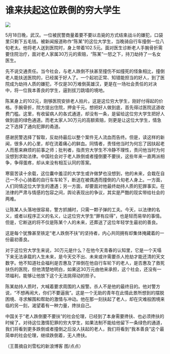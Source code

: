 # 谁来扶起这位跌倒的穷大学生

![](http://www.yilinzazhi.com/images/yili/yili201313/yili20131350-1-l.jpg)

5月18日晚，武汉。一位被民警商量着要不要以击毙的方式结束战斗的嫌犯，口袋里只剩下五毛钱。被新闻报道称作“陈某”的这位大学生，当晚骑自行车撞倒一位八旬老太。他将老人送到医院时，身上带着102.5元。面对医生诊断老人手腕骨折需要住院治疗，面对老人家属30万元的索赔，“陈某”一怒之下，持刀劫持了一名女医生。 

先不说交通责任。当今社会，与老人跌倒不扶甚至撞伤不如撞死的怪象相比，撞倒老人能扶送医院的，已经属于好人了。一个起初正常、知错能担当的好人，到了医院成为劫持人质的嫌犯，不仅是30万难倒英雄汉，更是在一场社会责任的对决中，将一位我本善良的学生，逼到拔刀跳墙的境地。 

陈某身上的102元，刚够医院安排老人拍片。这是这位穷大学生，刚好付得起的价格。手腕骨折，院方提出住院，押金千元。想把好人做到底，首先得过医院这道收费门槛。这里，有收留病人的各式通道，却没有一条，是留给这位穷大学生把好人做到底的绿色通道。而老太家人30万元的高额索赔，则更是让这位大学生，情急之下选择了通向犯罪的甬道。 

感谢民警选择了智取，反劫持最后以整个案件无人流血而告终。但是，读这样的新闻，很多人的心里，却在流着痛心的鲜血。同情者，责怪他当时为何忘了因扶起老人而惹来麻烦的前事之师；批判者，指责穷大学生不冷静不理性，责问他当时为何没想到求助法律。中国社会对于老人跌倒或者撞倒要不要扶，这些年来一直两派相争，争得蛋疼，却从来没有相互认同的答案。 

寒窗苦读十余载，这位囊中羞涩的大学生或许做梦也没想到，他的未来，会栽在自己一不小心骑着的自行车车轮下，断送在被偶遇而撞倒的八旬老人身上。一方面，人们同情这位大学生的遭遇；另一方面，却要面对他最终劫持人质的犯罪事实。在法律的严肃与情感的包容之间，舆论表现出的争议，其实是严酷的现实带给社会的两难。 

让陈某人头落地很容易，警方抓捕时，只需一颗子弹的工夫。今天，以法律的名义，或者以程序正义的名义，让这位穷大学生“罪有应得”，也是轻而易举的事情。但是，它断送的将不仅是陈某个人的未来，还葬送了这位年轻学生最初的善良。 

这是每个犹豫甚至铁定“老人跌倒不扶”的坚持者，内心共同拥有却集体掩藏着的一份最初善良。 

对于这位穷大学生来说，30万元是什么？在他今天青春的认知里，它是一个天塌下来无法承载的人生未来，是今天交不出、未来或许需要杀人抢劫才能还清的天文数字。他不知道社会福利是否惠及了摔倒在他自行车轮下的老人，是否惠及了救死扶伤的医院，但他清楚地明白，如果这30万元由他来承担，这个社会，还没有一项福利，能够让他放下这个无法挑得动的担子。 

陈某劫持人质时，大喊着要求周围的人报警。杀人不是他的最终目的。他对警方说，“不想再闹大，你们不要逼我”。这是一个无助的青年在此情此景所想到的摆脱困境、寻求解围和帮助的激情与冲动。他在那一刻扶起了老人，却在灾难般困境来临的另一刻，渴望着有一种力量，搀扶自己。 

中国关于“老人跌倒要不要扶”的社会伦理，已经到了本身需要搀扶、也必须搀扶的时候了。对待这位激情犯罪的穷大学生，如果法制不能给他留下一条绿色的通道，我们将看到更多跌倒或者撞倒之后没人扶起的老人，我们将看到“我本善良”这个最简单的社会伦理，继续跌倒着，无人搀扶。 

（王蔷摘自刘雪松的新浪博客 图/点点）